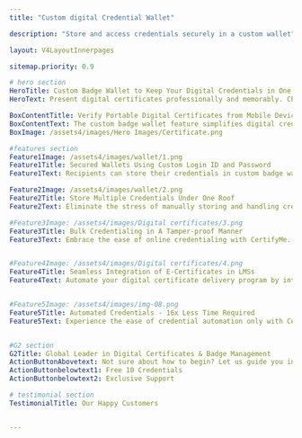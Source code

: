 ```yaml
---
title: "Custom digital Credential Wallet"

description: "Store and access credentials securely in a custom wallet"

layout: V4LayoutInnerpages

sitemap.priority: 0.9

# hero section
HeroTitle: Custom Badge Wallet to Keep Your Digital Credentials in One Place
HeroText: Present digital certificates professionally and memorably. Choose our custom badge wallet feature for easy storage of achievements.

BoxContentTitle: Verify Portable Digital Certificates from Mobile Devices
BoxContentText: The custom badge wallet feature simplifies digital credential storage. Recipients can collect certificates & badges in one place. The badge wallets are optimized for mobile devices, ensuring a seamless and responsive viewing experience for recipients.
BoxImage: /assets4/images/Hero Images/Certificate.png

#features section
Feature1Image: /assets4/images/wallet/1.png
Feature1Title: Secured Wallets Using Custom Login ID and Password
Feature1Text: Recipients can store their credentials in custom badge wallets to access them whenever they want. Protect the verifiable credentials using self-specified login details.

Feature2Image: /assets4/images/wallet/2.png
Feature2Title: Store Multiple Credentials Under One Roof
Feature2Text: Eliminate the stress of manually storing and handling credentials. Partner with CertifyMe to automatically collect all your e-credentials in the badge wallet without the risk of losing or misplacing them. The wallet URL customization option takes your credentialing program up a notch. Leave no stone unturned to reflect a trustworthy, and authentic brand appearance.

#Feature3Image: /assets4/images/Digital certificates/3.png
Feature3Title: Bulk Credentialing in A Tamper-proof Manner
Feature3Text: Embrace the ease of online credentialing with CertifyMe. Press a single button and automatically send your certificates & badges to all recipients. Simplify the process of providing a ‘seal of approval’ to learners & members to progress their careers.


#Feature4Image: /assets4/images/Digital certificates/4.png
Feature4Title: Seamless Integration of E-Certificates in LMSs
Feature4Text: Automate your digital certificate delivery program by integrating us into your existing learning management systems following a no-code integration process. Effortlessly manage your recipient data without the worry of data theft.


#Feature5Image: /assets4/images/img-08.png
Feature5Title: Automated Credentials - 16x Less Time Required
Feature5Text: Experience the ease of credential automation only with CertifyMe. Quick delivery and tracking of as many credentials as you issue. Don’t be in the dark anymore about the future of credentials offered by you - track them down whenever you want, wherever you want.<br> Integrate us into your learning management system (LMSs) for a simplified yet effective credential management solution.


#G2 section
G2Title: Global Leader in Digital Certificates & Badge Management
ActionButtonAbovetext: Not sure about how to begin? Let us guide you in the right direction!
ActionButtonbelowtext1: Free 10 Credentials
ActionButtonbelowtext2: Exclusive Support

# testimonial section
TestimonialTitle: Our Happy Customers 


---
```

